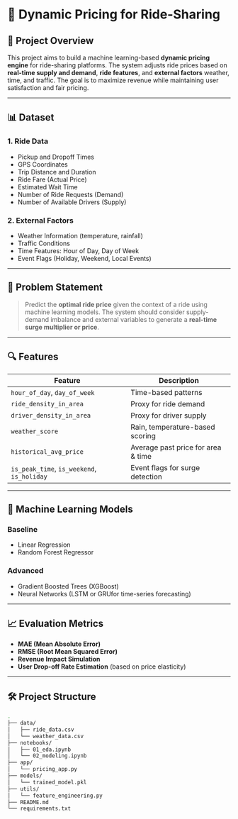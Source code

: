 # 🚕 Dynamic Pricing for Ride-Sharing

## 📌 Project Overview

This project aims to build a machine learning-based **dynamic pricing engine** for ride-sharing platforms. The system adjusts ride prices based on **real-time supply and demand**, **ride features**, and **external factors**  weather, time, and traffic. The goal is to maximize revenue while maintaining user satisfaction and fair pricing.

---

## 📊 Dataset

### 1. Ride Data
- Pickup and Dropoff Times
- GPS Coordinates
- Trip Distance and Duration
- Ride Fare (Actual Price)
- Estimated Wait Time
- Number of Ride Requests (Demand)
- Number of Available Drivers (Supply)

### 2. External Factors
- Weather Information (temperature, rainfall)
- Traffic Conditions
- Time Features: Hour of Day, Day of Week
- Event Flags (Holiday, Weekend, Local Events)

---

## 🎯 Problem Statement

> Predict the **optimal ride price** given the context of a ride using machine learning models. The system should consider supply-demand imbalance and external variables to generate a **real-time surge multiplier or price**.

---

## 🔍 Features

| Feature | Description |
|--------|-------------|
| `hour_of_day`, `day_of_week` | Time-based patterns |
| `ride_density_in_area` | Proxy for ride demand |
| `driver_density_in_area` | Proxy for driver supply |
| `weather_score` | Rain, temperature-based scoring |
| `historical_avg_price` | Average past price for area & time |
| `is_peak_time`, `is_weekend`, `is_holiday` | Event flags for surge detection |

---

## 🧠 Machine Learning Models

### Baseline
- Linear Regression
- Random Forest Regressor

### Advanced
- Gradient Boosted Trees (XGBoost)
- Neural Networks (LSTM or GRUfor time-series forecasting)

---

## 📈 Evaluation Metrics

- **MAE (Mean Absolute Error)**
- **RMSE (Root Mean Squared Error)**
- **Revenue Impact Simulation**
- **User Drop-off Rate Estimation** (based on price elasticity)

---

## 🛠️ Project Structure

```bash
.
├── data/
│   ├── ride_data.csv
│   └── weather_data.csv
├── notebooks/
│   ├── 01_eda.ipynb
│   └── 02_modeling.ipynb
├── app/
│   └── pricing_app.py         
├── models/
│   └── trained_model.pkl
├── utils/
│   └── feature_engineering.py
├── README.md
└── requirements.txt
